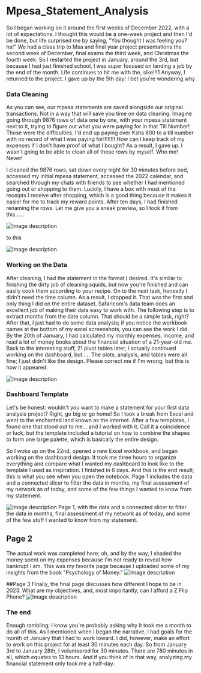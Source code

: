 # Mpesa_Statement_Analysis
So I began working on it around the first weeks of December 2022, with a lot of expectations. I thought this would be a one-week project and then I'd be done, but life surprised me by saying, "You thought I was feeling you? ha!" We had a class trip to Msa and final year project presentations the second week of December, final exams the third week, and Christmas the fourth week.
So I restarted the project in January, around the 3rd, but because I had just finished school, I was super focused on landing a job by the end of the month. Life continues to hit me with the, sike!!!1 Anyway, I returned to the project. I gave up by the 5th day!
I bet you're wondering why 


### **Data Cleaning**

As you can see, our mpesa statements are saved alongside our original transactions. Not in a way that will save you time on data cleaning. Imagine going through 9876 rows of data one by one, with your mpesa statement next to it, trying to figure out what you were paying for in that Till Number! Those were the difficulties. I'd end up paying over Kshs 800 to a till number with no record of what I was paying for!!!!!!!! How can I keep track of my expenses if I don't have proof of what I bought? As a result, I gave up. I wasn't going to be able to clean all of those rows by myself. Who me! Never!

I cleaned the 9876 rows, sat down every night for 30 minutes before bed, accessed my initial mpesa statement, accessed the 2022 calendar, and searched through my chats with friends to see whether I had mentioned going out or shopping to them. Luckily, I have a box with most of the receipts I receive after shopping, which is a good thing because it makes it easier for me to track my reward points. After ten days, I had finished renaming the rows. 
Let me give you a sneak preview, so I took it from this......

![Image description](https://dev-to-uploads.s3.amazonaws.com/uploads/articles/5jg4dso06ooard5wmf9q.png)

to this

![Image description](https://dev-to-uploads.s3.amazonaws.com/uploads/articles/c7ek6kq1qnkpcykwigti.png)

### **Working on the Data**

After cleaning, I had the statement in the format I desired. It's similar to finishing the dirty job of cleaning squids, but now you're finished and can easily cook them according to your recipe. On to the next task, honestly I didn't need the time column. As a result, I dropped it. That was the first and only thing I did on the entire dataset. Safaricom's data team does an excellent job of making their data easy to work with. The following step is to extract months from the date column. That should be a simple task, right? After that, I just had to do some data analysis; if you notice the workbook names at the bottom of my excel screenshots, you can see the work I did.
By the 20th of January, I had calculated my monthly expenses, income, and read a lot of money books about the financial situation of a 21-year-old me. Back to the interesting stuff, 21 pivot tables later, I actually continued working on the dashboard, but..... The plots, analysis, and tables were all fine; I just didn't like the design. Please correct me if I'm wrong, but this is how it appeared.

![Image description](https://dev-to-uploads.s3.amazonaws.com/uploads/articles/yanymt6n1ocnr3mrbwgu.png)

### **Dashboard Template**
Let's be honest: wouldn't you want to make a statement for your first data analysis project? Right, go big or go home! So I took a break from Excel and went to the enchanted land known as the internet. After a few templates, I found one that stood out to me... and I worked with it. Call it a coincidence or luck, but the template included a tutorial on how to combine the shapes to form one large palette, which is basically the entire design.

So I woke up on the 22nd, opened a new Excel workbook, and began working on the dashboard design. It took me three hours to organize everything and compare what I wanted my dashboard to look like to the template I used as inspiration. I finished in 6 days. And this is the end result; this is what you see when you open the notebook.
Page 1 includes the data and a connected slicer to filter the data in months, my final assessment of my network as of today, and some of the few things I wanted to know from my statement.



![Image description](https://dev-to-uploads.s3.amazonaws.com/uploads/articles/4ppmw4bq2aujx7wj6f79.png)
Page 1, with the data and a connected slicer to filter the data in months, final assessment of my network as of today, and some of the few stuff I wanted to know from my statement.
## Page 2
The actual work was completed here; oh, and by the way, I shaded the money spent on my expenses because I'm not ready to reveal how bankrupt I am. This was my favorite page because I uploaded some of my insights from the book "Psychology of Money."
![Image description](https://dev-to-uploads.s3.amazonaws.com/uploads/articles/vi43qvu1xh8a0nrpahjy.png)


##Page 3
Finally, the final page discusses how different I hope to be in 2023. What are my objectives, and, most importantly, can I afford a Z Flip Phone?
![Image description](https://dev-to-uploads.s3.amazonaws.com/uploads/articles/0tabrda9asgh0u6mym9s.png)
### **The end**
Enough rambling; I know you're probably asking why it took me a month to do all of this. As I mentioned when I began the narrative, I had goals for the month of January that I had to work toward. I did, however, make an effort to work on this project for at least 30 minutes each day. So from January 3rd to January 28th, I volunteered for 30 minutes. There are 780 minutes in all, which equates to 13 hours. And if you think of in that way, analyzing my financial statement only took me a half-day.
